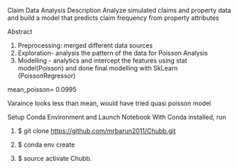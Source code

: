 Claim Data Analysis
Description
Analyze simulated claims and property data and build a model that predicts claim frequency from property attributes

Abstract
 1) Preprocessing: merged different data sources 
 2) Exploration- analysis the pattern of the data for Poisson Analysis 
 3) Modelling - analytics and intercept the features using stat model(Poisson) and done final modelling with SkLearn (PoissonRegressor)

mean_poisson= 0.0995

Varaince looks less than mean, would have tried quasi  poisson model 

Setup Conda Environment and Launch Notebook With Conda installed, run

1) $ git clone https://github.com/mrbarun2011/Chubb.git

2) $ conda env create
3) $ source activate Chubb.

